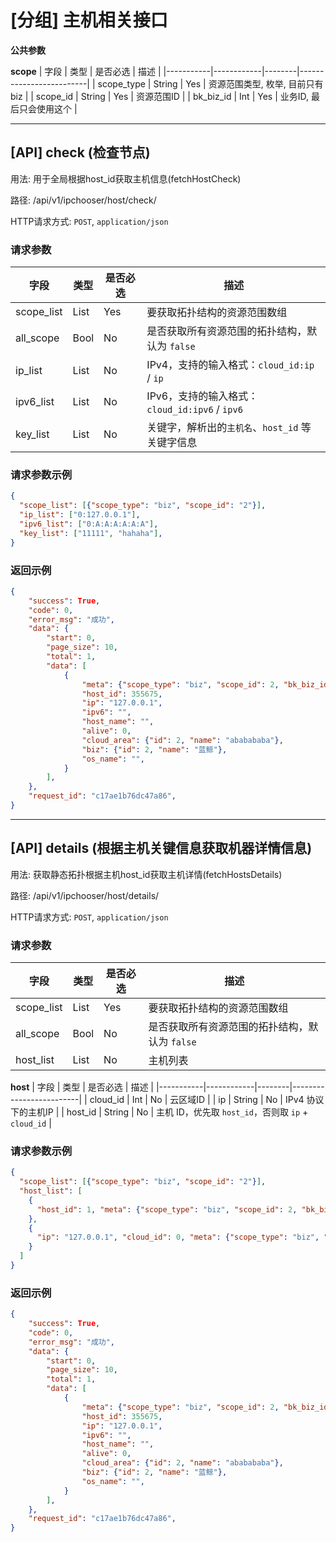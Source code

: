 # [分组] 主机相关接口

**公共参数**

**scope**
| 字段 | 类型 | 是否必选 | 描述  |
|-----------|------------|--------|-------------------------|
| scope_type | String | Yes | 资源范围类型, 枚举, 目前只有biz |
| scope_id | String | Yes | 资源范围ID |
| bk_biz_id | Int | Yes | 业务ID, 最后只会使用这个 |

<hr>

## [API] check (检查节点)

用法: 用于全局根据host_id获取主机信息(fetchHostCheck)

路径: /api/v1/ipchooser/host/check/

HTTP请求方式: `POST`, `application/json`

### 请求参数

| 字段 | 类型 | 是否必选 | 描述  |
|-----------|------------|------|-------------------------|
| scope_list | List | Yes  | 要获取拓扑结构的资源范围数组 |
| all_scope | Bool | No   | 是否获取所有资源范围的拓扑结构，默认为 `false` |
| ip_list | List | No   | IPv4，支持的输入格式：`cloud_id:ip` / `ip` |
| ipv6_list | List | No   | IPv6，支持的输入格式：`cloud_id:ipv6` / `ipv6` |
| key_list | List | No   | 关键字，解析出的`主机名`、`host_id` 等关键字信息 |


### 请求参数示例

```json
{
  "scope_list": [{"scope_type": "biz", "scope_id": "2"}],
  "ip_list": ["0:127.0.0.1"],
  "ipv6_list": ["0:A:A:A:A:A:A"],
  "key_list": ["11111", "hahaha"],
}
```

### 返回示例

```json
{
    "success": True,
    "code": 0,
    "error_msg": "成功",
    "data": {
        "start": 0,
        "page_size": 10,
        "total": 1,
        "data": [
            {
                "meta": {"scope_type": "biz", "scope_id": 2, "bk_biz_id": 2},
                "host_id": 355675,
                "ip": "127.0.0.1",
                "ipv6": "",
                "host_name": "",
                "alive": 0,
                "cloud_area": {"id": 2, "name": "ababababa"},
                "biz": {"id": 2, "name": "蓝鲸"},
                "os_name": "",
            }
        ],
    },
    "request_id": "c17ae1b76dc47a86",
}
```

<hr>

## [API] details (根据主机关键信息获取机器详情信息)

用法: 获取静态拓扑根据主机host_id获取主机详情(fetchHostsDetails)

路径: /api/v1/ipchooser/host/details/

HTTP请求方式: `POST`, `application/json`

### 请求参数

| 字段 | 类型 | 是否必选 | 描述  |
|-----------|------------|------|-------------------------|
| scope_list | List | Yes  | 要获取拓扑结构的资源范围数组 |
| all_scope | Bool | No   | 是否获取所有资源范围的拓扑结构，默认为 `false` |
| host_list | List | No   | 主机列表 |

**host**
| 字段 | 类型 | 是否必选 | 描述  |
|-----------|------------|--------|-------------------------|
| cloud_id | Int | No | 云区域ID |
| ip | String | No | IPv4 协议下的主机IP |
| host_id | String | No | 主机 ID，优先取 `host_id`，否则取 `ip` + `cloud_id` |


### 请求参数示例

```json
{
  "scope_list": [{"scope_type": "biz", "scope_id": "2"}],
  "host_list": [
    {
      "host_id": 1, "meta": {"scope_type": "biz", "scope_id": 2, "bk_biz_id": 2}
    },
    {
      "ip": "127.0.0.1", "cloud_id": 0, "meta": {"scope_type": "biz", "scope_id": 2, "bk_biz_id": 2}
    }
  ]
}
```

### 返回示例

```json
{
    "success": True,
    "code": 0,
    "error_msg": "成功",
    "data": {
        "start": 0,
        "page_size": 10,
        "total": 1,
        "data": [
            {
                "meta": {"scope_type": "biz", "scope_id": 2, "bk_biz_id": 2},
                "host_id": 355675,
                "ip": "127.0.0.1",
                "ipv6": "",
                "host_name": "",
                "alive": 0,
                "cloud_area": {"id": 2, "name": "ababababa"},
                "biz": {"id": 2, "name": "蓝鲸"},
                "os_name": "",
            }
        ],
    },
    "request_id": "c17ae1b76dc47a86",
}
```
